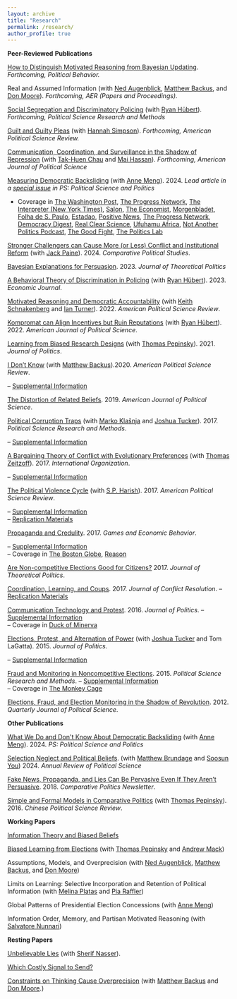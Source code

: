 ```yaml
---
layout: archive
title: "Research"
permalink: /research/
author_profile: true
---
```


**Peer-Reviewed**  **Publications**

[How to Distinguish Motivated Reasoning from Bayesian Updating](https://link.springer.com/article/10.1007/s11109-024-09999-7). _Forthcoming, Political Behavior._

Real and Assumed Information (with [Ned Augenblick](https://haas.berkeley.edu/faculty/augenblick-ned/), [Matthew Backus](https://mbackus.github.io/), and [Don Moore](http://learnmoore.org/about.html)). _Forthcoming, AER (Papers and Proceedings)._

[Social Segregation and Discriminatory Policing](https://core-prod.cambridgecore.org/core/journals/political-science-research-and-methods/article/social-segregation-intergroup-contact-and-discriminatory-policing/313EE3D8E8901CC844091796BF0E81E1)  (with  [Ryan Hübert](https://ryanhubert.com/)). _Forthcoming, Political Science Research and Methods_

[Guilt and Guilty Pleas](https://www.cambridge.org/core/journals/american-political-science-review/article/guilt-and-guilty-pleas/4130613FB4184605B237095630EF99F8) (with [Hannah Simpson](http://www.hannahksimpson.com/)). _Forthcoming, American Political Science Review._

[Communication, Coordination, and Surveillance in the Shadow of Repression](https://onlinelibrary.wiley.com/doi/full/10.1111/ajps.12904) (with [Tak-Huen Chau](https://www.thchau.net/) and [Mai Hassan](https://maihassan.mit.edu/)). _Forthcoming, American Journal of Political Science_

[Measuring Democratic Backsliding](https://osf.io/n32zk/) (with [Anne Meng](http://www.annemeng.com/)). 2024. _Lead article in a [special issue](https://www.cambridge.org/core/journals/ps-political-science-and-politics/special-collections/democratic-backsliding) in PS: Political Science and Politics_
- Coverage in [The Washington Post](https://wapo.st/3jUZ3Mm), [The Progress Network](https://theprogressnetwork.org/global-democratic-stability/), [The Interpreter (New York Times)](https://messaging-custom-newsletters.nytimes.com/template/oakv2?campaign_id=30&emc=edit_int_20230127&instance_id=83793&nl=the-interpreter&productCode=INT&regi_id=59763053&segment_id=123662&te=1&uri=nyt%3A%2F%2Fnewsletter%2F858ef62f-562c-5527-95ab-4b24e1bfc5e4&user_id=13dfd9334e1e15ec720dfd71e972a433), [Salon](https://www.salon.com/2023/03/25/is-democracy-starting-to-turn-the-tide-around-the-world-a-new-report-says-just-maybe/), [The Economist](https://www.economist.com/interactive/graphic-detail/2023/09/12/democratic-backsliding-seems-real-even-if-it-is-hard-to-measure), [Morgenbladet](https://www.morgenbladet.no/ideer/2023/02/03/joss-demokratiet-forvitrer-visst-ikke-likevel/), [Folha de S. Paulo](https://www1.folha.uol.com.br/mundo/2023/02/democracia-no-mundo-esta-estavel-nao-em-declinio-sugere-novo-estudo.shtml), [Estadao](https://www.estadao.com.br/politica/gestao-politica-e-sociedade/retrocesso-democratico-global-sobre-conceitos-e-mensuracoes-adequadas/), [Positive News](https://www.positive.news/society/politics/populism-appears-to-be-falling-out-of-favour-for-now/), [The Progress Network](https://theprogressnetwork.org/global-democratic-stability/), [Democracy Digest](https://www.demdigest.org/breaking-news-democracy-more-resilient-than-expected/), [Real Clear Science](https://www.realclearscience.com/articles/2023/01/27/actually_global_democracy_isnt_in_decline_878081.html), [Ufuhamu Africa](https://open.spotify.com/episode/3kqM9Cgjgcd4xUMYZ93t4F?si=q3rNoFhwSiKen7zzFCzskw), [Not Another Politics Podcast](https://effectivegov.uchicago.edu/podcast/are-we-in-a-period-of-global-democratic-decline), [The Good Fight](https://podcasts.apple.com/us/podcast/is-democracy-more-resilient-than-we-think/id1198765424?i=1000623514630), [The Politics Lab](https://www.thepoliticslab.com/episodes/124)



[Stronger Challengers can Cause More (or Less) Conflict and Institutional Reform](https://journals.sagepub.com/doi/abs/10.1177/00104140231169031) (with [Jack Paine](http://www.jackpaine.com/)). 2024. _Comparative Political Studies_.

[Bayesian Explanations for Persuasion](https://journals.sagepub.com/doi/10.1177/09516298231185060). 2023. _Journal of Theoretical Politics_


[A Behavioral Theory of Discrimination in Policing](https://academic.oup.com/ej/article-abstract/133/655/2828/7208011?redirectedFrom=fulltext)  (with  [Ryan Hübert](https://ryanhubert.com/)).  2023. _Economic Journal_.




[Motivated Reasoning and Democratic Accountability](https://osf.io/preprints/socarxiv/esfy6/)  (with  [Keith Schnakenberg](http://keith-schnakenberg.com/)  and  [Ian Turner](http://www.ianrturner.com/)). 2022.  _American Political Science Review_.

[Kompromat can Align Incentives but Ruin Reputations](https://anthlittle.github.io/files/hubert-little-kompromat.pdf)  (with  [Ryan Hübert](https://ryanhubert.com/)).  2022. _American Journal of Political Science_.

[Learning from Biased Research Designs](https://anthlittle.github.io/files/learningfromobservation.pdf)  (with  [Thomas Pepinsky](http://tompepinsky.com/)). 2021.  _Journal of Politics_.

[I Don’t Know](https://anthlittle.github.io/files/i_dont_know.pdf)  (with  [Matthew Backus](https://mbackus.github.io/)).2020.  _American Political Science Review_. 

–  [Supplemental Information](https://anthlittle.github.io/files/idk_apsr_appendix_final.pdf)

[The Distortion of Related Beliefs](https://anthlittle.github.io/files/little_drb_web.pdf). 2019.  _American Journal of Political Science_. 

[Political Corruption Traps](https://anthlittle.github.io/files/pct_web.pdf)  (with  [Marko Klašnja](http://markoklasnja.com/)  and  [Joshua Tucker](https://as.nyu.edu/content/nyu-as/as/faculty/joshua-tucker.html)). 2017.  _Political Science Research and Methods_. 

–  [Supplemental Information](https://anthlittle.github.io/files/pct_appendix.pdf)

[A Bargaining Theory of Conflict with Evolutionary Preferences](https://anthlittle.github.io/files/little_zeitzoff_btcep_web.pdf)  (with  [Thomas Zeitzoff](http://www.zeitzoff.com/)). 2017.  _International Organization_. 

–  [Supplemental Information](https://anthlittle.github.io/files/btcep_appendix.pdf)

[The Political Violence Cycle](https://anthlittle.github.io/files/pvc_web.pdf)  (with  [S.P. Harish](https://harishsp01.github.io/)). 2017.  _American Political Science Review_.

–  [Supplemental Information](https://anthlittle.github.io/files/pvc_appendix_published.pdf)  
–  [Replication Materials](https://dataverse.harvard.edu/dataset.xhtml?persistentId=doi:10.7910/DVN/GA0X38)

[Propaganda and Credulity](https://anthlittle.github.io/files/little_propagandacredulity_web.pdf). 2017.  _Games and Economic Behavior_.

–  [Supplemental Information](https://anthlittle.github.io/files/pc_appendix_published.pdf)  
– Coverage in  [The Boston Globe](https://www.bostonglobe.com/ideas/2015/09/23/why-believe-big-lie/Lz944nG8NupSZEcIQ9KthK/story.html),  [Reason](https://reason.com/2017/02/24/trump-propaganda-and-credulity/)

[Are Non-competitive Elections Good for Citizens?](https://anthlittle.github.io/files/little_whyandwelfare_web.pdf)  2017.  _Journal of Theoretical Politics_.

[Coordination, Learning, and Coups](https://anthlittle.github.io/files/jcr_published.pdf). 2017.  _Journal of Conflict Resolution_.
–  [Replication Materials](https://anthlittle.github.io/files/clc_rep.zip)

[Communication Technology and Protest](https://anthlittle.github.io/files/little_infoaction_web.pdf). 2016.  _Journal of Politics_.
–  [Supplemental Information](https://anthlittle.github.io/files/infoaction_jop_final_appendix.pdf)  
– Coverage in  [Duck of Minerva](http://duckofminerva.com/2014/04/social-media-and-protests-2.html)

[Elections, Protest, and Alternation of Power](https://anthlittle.github.io/files/protestalternation_web.pdf)  (with  [Joshua Tucker](https://as.nyu.edu/content/nyu-as/as/faculty/joshua-tucker.html)  and Tom LaGatta). 2015.  _Journal of Politics_. 

–  [Supplemental Information](https://anthlittle.github.io/files/protestalternation_supplemental.pdf)

[Fraud and Monitoring in Noncompetitive Elections](https://anthlittle.github.io/files/little_fmne_web.pdf). 2015.  _Political Science Research and Methods_. 
–  [Supplemental Information](https://anthlittle.github.io/files/fmne_supp.pdf)  
– Coverage in  [The Monkey Cage](http://themonkeycage.org/2012/03/why-did-the-russian-government-install-webcams-in-polling-stations/)

[Elections, Fraud, and Election Monitoring in the Shadow of Revolution](https://anthlittle.github.io/files/little_ggelec_web.pdf). 2012.  _Quarterly Journal of Political Science_.

**Other Publications**

[What We Do and Don't Know About Democratic Backsliding](https://anthlittle.github.io/files/little_meng_psreply.pdf) (with [Anne Meng](http://www.annemeng.com/)). 2024. _PS: Political Science and Politics_

[Selection Neglect and Political Beliefs](https://anthlittle.github.io/files/sn_arps.pdf).  (with [Matthew Brundage](https://polisci.berkeley.edu/people/person/matthew-brundage) and [Soosun You](https://polisci.berkeley.edu/people/person/soo-you)) 2024. _Annual Review of Political Science_

[Fake News, Propaganda, and Lies Can Be Pervasive Even If They Aren’t Persuasive](https://anthlittle.github.io/files/little_fakenews_cp.pdf). 2018.  _Comparative Politics Newsletter_.

[Simple and Formal Models in Comparative Politics](https://anthlittle.github.io/files/cpformal_web.pdf)  (with  [Thomas Pepinsky](http://tompepinsky.com/)). 2016.  _Chinese Political Science Review_.

**Working Papers**

[Information Theory and Biased Beliefs](https://osf.io/preprints/osf/vfqy2)

[Biased Learning from Elections](https://osf.io/q9zpm/) (with [Thomas Pepinsky](http://tompepinsky.com/) and [Andrew Mack](https://sites.google.com/site/aemack315/))

Assumptions, Models, and Overprecision (with [Ned Augenblick](https://haas.berkeley.edu/faculty/augenblick-ned/), [Matthew Backus](https://mbackus.github.io/), and [Don Moore](http://learnmoore.org/about.html))

Limits on Learning: Selective Incorporation and Retention of Political Information (with [Melina Platas](https://melinaplatas.com/) and [Pia Raffler](https://piaraffler.com/))

Global Patterns of Presidential Election Concessions (with [Anne Meng](http://www.annemeng.com/))

Information Order, Memory, and Partisan Motivated Reasoning (with [Salvatore Nunnari](https://snunnari.github.io/))

**Resting Papers**

[Unbelievable Lies](https://anthlittle.github.io/files/unbelievable_web.pdf)  (with  [Sherif Nasser](https://dyson.cornell.edu/people/sherif-nasser)).

[Which Costly Signal to Send?](https://osf.io/2awr5)

[Constraints on Thinking Cause Overprecision](https://psyarxiv.com/evcx2/)  (with  [Matthew Backus](https://mbackus.github.io/)  and  [Don Moore](http://learnmoore.org/about.html).)